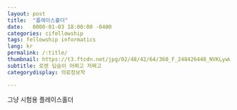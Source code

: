 ```yaml
---
layout: post
title:  "플레이스홀더"
date:   0000-01-03 18:00:00 -0400
categories: cifellowship
tags: fellowship informatics
lang: kr
permalink: /:title/
thumbnail: https://t3.ftcdn.net/jpg/02/48/42/64/360_F_248426448_NVKLywWqArG2ADUxDq6QprtIzsF82dMF.jpg
subtitle: 로렌 딥숨이 어쩌고 저쩌고
categorydisplay: 의료정보학

---
```


그냥 시험용 플레이스홀더